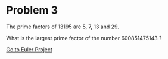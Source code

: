# Problem 3

The prime factors of 13195 are 5, 7, 13 and 29.

What is the largest prime factor of the number 600851475143 ?

[Go to Euler Project](https://projecteuler.net/problem=3)
